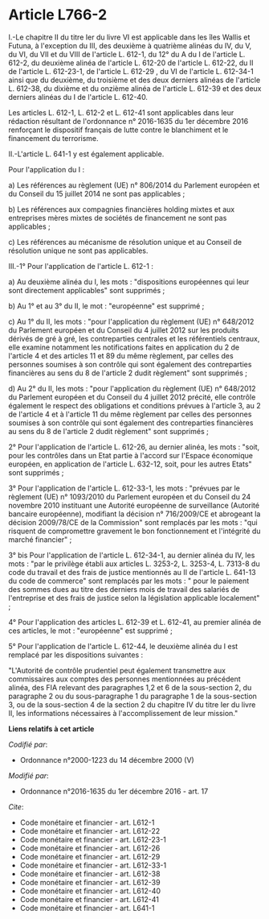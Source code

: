 # Article L766-2

I.-Le chapitre II du titre Ier du livre VI est applicable dans les îles Wallis et Futuna, à l'exception du III, des deuxième
à quatrième alinéas du IV, du V, du VI, du VII et du VIII de l'article L. 612-1, du 12° du A du I de l'article L. 612-2, du
deuxième alinéa de l'article L. 612-20 de l'article L. 612-22, du II de l'article L. 612-23-1, de l'article L. 612-29 , du VI
de l'article L. 612-34-1 ainsi que du deuxième, du troisième et des deux derniers alinéas de l'article L. 612-38, du dixième
et du onzième alinéa de l'article L. 612-39 et des deux derniers alinéas du I de l'article L. 612-40. 

Les articles L. 612-1, L. 612-2 et L. 612-41 sont applicables dans leur rédaction résultant de l'ordonnance n° 2016-1635 du
1er décembre 2016 renforçant le dispositif français de lutte contre le blanchiment et le financement du terrorisme. 

II.-L'article L. 641-1 y est également applicable. 

Pour l'application du I :

a) Les références au règlement (UE) n° 806/2014 du Parlement européen et du Conseil du 15 juillet 2014 ne sont pas
applicables ;

b) Les références aux compagnies financières holding mixtes et aux entreprises mères mixtes de sociétés de financement ne
sont pas applicables ;

c) Les références au mécanisme de résolution unique et au Conseil de résolution unique ne sont pas applicables.

III.-1° Pour l'application de l'article L. 612-1 : 

a) Au deuxième alinéa du I, les mots : "dispositions européennes qui leur sont directement applicables" sont supprimés ; 

b) Au 1° et au 3° du II, le mot : "européenne" est supprimé ; 

c) Au 1° du II, les mots : "pour l'application du règlement (UE) n° 648/2012 du Parlement européen et du Conseil du 4 juillet
2012 sur les produits dérivés de gré à gré, les contreparties centrales et les référentiels centraux, elle examine notamment
les notifications faites en application du 2 de l'article 4 et des articles 11 et 89 du même règlement, par celles des
personnes soumises à son contrôle qui sont également des contreparties financières au sens du 8 de l'article 2 dudit
règlement" sont supprimés ; 

d) Au 2° du II, les mots : "pour l'application du règlement (UE) n° 648/2012 du Parlement européen et du Conseil du 4 juillet
2012 précité, elle contrôle également le respect des obligations et conditions prévues à l'article 3, au 2 de l'article 4 et
à l'article 11 du même règlement par celles des personnes soumises à son contrôle qui sont également des contreparties
financières au sens du 8 de l'article 2 dudit règlement" sont supprimés ; 

2° Pour l'application de l'article L. 612-26, au dernier alinéa, les mots : "soit, pour les contrôles dans un Etat partie à
l'accord sur l'Espace économique européen, en application de l'article L. 632-12, soit, pour les autres Etats" sont
supprimés ; 

3° Pour l'application de l'article L. 612-33-1, les mots : "prévues par le règlement (UE) n° 1093/2010 du Parlement européen
et du Conseil du 24 novembre 2010 instituant une Autorité européenne de surveillance (Autorité bancaire européenne),
modifiant la décision n° 716/2009/CE et abrogeant la décision 2009/78/CE de la Commission" sont remplacés par les mots : "qui
risquent de compromettre gravement le bon fonctionnement et l'intégrité du marché financier" ; 

3° bis Pour l'application de l'article L. 612-34-1, au dernier alinéa du IV, les mots : "par le privilège établi aux articles
L. 3253-2, L. 3253-4, L. 7313-8 du code du travail et des frais de justice mentionnés au II de l'article L. 641-13 du code de
commerce" sont remplacés par les mots : " pour le paiement des sommes dues au titre des derniers mois de travail des salariés
de l'entreprise et des frais de justice selon la législation applicable localement" ; 

4° Pour l'application des articles L. 612-39 et L. 612-41, au premier alinéa de ces articles, le mot : "européenne" est
supprimé ;

5° Pour l'application de l'article L. 612-44, le deuxième alinéa du I est remplacé par les dispositions suivantes : 

"L'Autorité de contrôle prudentiel peut également transmettre aux commissaires aux comptes des personnes mentionnées au
précédent alinéa, des FIA relevant des paragraphes 1,2 et 6 de la sous-section 2, du paragraphe 2 ou du sous-paragraphe 1 du
paragraphe 1 de la sous-section 3, ou de la sous-section 4 de la section 2 du chapitre IV du titre Ier du livre II, les
informations nécessaires à l'accomplissement de leur mission."

**Liens relatifs à cet article**

_Codifié par_:

  - Ordonnance n°2000-1223 du 14 décembre 2000 (V)

_Modifié par_:

  - Ordonnance n°2016-1635 du 1er décembre 2016 - art. 17

_Cite_:

  - Code monétaire et financier - art. L612-1
  - Code monétaire et financier - art. L612-22
  - Code monétaire et financier - art. L612-23-1
  - Code monétaire et financier - art. L612-26
  - Code monétaire et financier - art. L612-29
  - Code monétaire et financier - art. L612-33-1
  - Code monétaire et financier - art. L612-38
  - Code monétaire et financier - art. L612-39
  - Code monétaire et financier - art. L612-40
  - Code monétaire et financier - art. L612-41
  - Code monétaire et financier - art. L641-1
